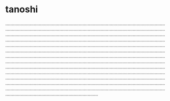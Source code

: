 # tanoshi

....................................................................................................................................................................................................................................................................................................................................................................................................................................................................................................................................................................................................................................................................................................................................................................................................................................................................................................................................................................................................................................................................................................................................................................................................................................................................................................................................................................................................................................................................................................................................................................................................................................................................................................................................................